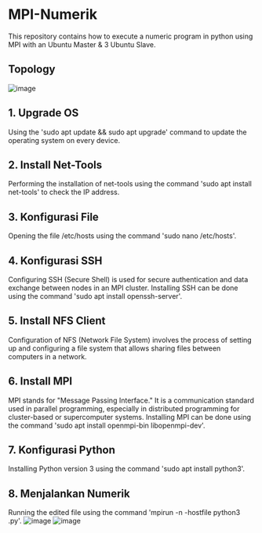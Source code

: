 # MPI-Numerik
This repository contains how to execute a numeric program in python using MPI with an Ubuntu Master & 3 Ubuntu Slave.
## Topology
![image](https://github.com/Tamagoyakiii/Pratama-Arjan-Rangkuti-Numerik/assets/150600551/72cec987-4c08-4b4c-9d2c-024e3f87b8fc)
## 1. Upgrade OS
Using the 'sudo apt update && sudo apt upgrade' command to update the operating system on every device.
## 2. Install Net-Tools 
Performing the installation of net-tools using the command 'sudo apt install net-tools' to check the IP address.
## 3. Konfigurasi File  
Opening the file /etc/hosts using the command 'sudo nano /etc/hosts'.
## 4. Konfigurasi SSH
Configuring SSH (Secure Shell) is used for secure authentication and data exchange between nodes in an MPI cluster. Installing SSH can be done using the command 'sudo apt install openssh-server'.
## 5. Install NFS Client
Configuration of NFS (Network File System) involves the process of setting up and configuring a file system that allows sharing files between computers in a network.
## 6. Install MPI
MPI stands for "Message Passing Interface." It is a communication standard used in parallel programming, especially in distributed programming for cluster-based or supercomputer systems. Installing MPI can be done using the command 'sudo apt install openmpi-bin libopenmpi-dev'.
## 7. Konfigurasi Python
Installing Python version 3 using the command 'sudo apt install python3'.
## 8. Menjalankan Numerik
Running the edited file using the command 'mpirun -n <number of processes> -hostfile <host list> python3 <filename>.py'.
![image](https://github.com/Tamagoyakiii/Pratama-Arjan-Rangkuti-Numerik/assets/150600551/b4b63e46-0d1c-47fe-816e-3d6d9d15cfcb)
![image](https://github.com/Tamagoyakiii/Pratama-Arjan-Rangkuti-Numerik/assets/150600551/0397d74e-472a-420c-a011-fb7e0a6cd30a)

